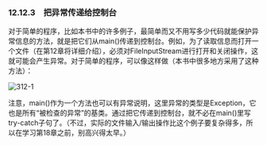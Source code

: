 ### 12.12.3　把异常传递给控制台

对于简单的程序，比如本书中的许多例子，最简单而又不用写多少代码就能保护异常信息的方法，就是把它们从main()传递到控制台。例如，为了读取信息而打开一个文件（在第12章将详细介绍），必须对FileInputStream进行打开和关闭操作，这就可能会产生异常。对于简单的程序，可以像这样做（本书中很多地方采用了这种方法）：

![312-1](../Images/image03047.jpeg)

注意，main()作为一个方法也可以有异常说明，这里异常的类型是Exception，它也是所有“被检查的异常”的基类。通过把它传递到控制台，就不必在main()里写try-catch子句了。（不过，实际的文件输入/输出操作比这个例子要复杂得多，所以在学习第18章之前，别高兴得太早。）